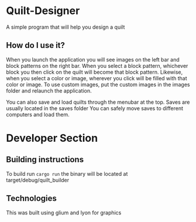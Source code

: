 # Quilt-Designer
A simple program that will help you design a quilt

## How do I use it?
When you launch the application you will see images on the left bar and block patterns on the right bar.
When you select a block pattern, whichever block you then click on the quilt will become that block pattern.
Likewise, when you select a color or image, wherever you click will be filled with that color or image.
To use custom images, put the custom images in the images folder and relaunch the application.

You can also save and load quilts through the menubar at the top. Saves are usually located in the saves folder
You can safely move saves to different computers and load them.

# Developer Section

## Building instructions
To build run `cargo run`
the binary will be located at target/debug/quilt_builder

## Technologies
This was built using glium and lyon for graphics